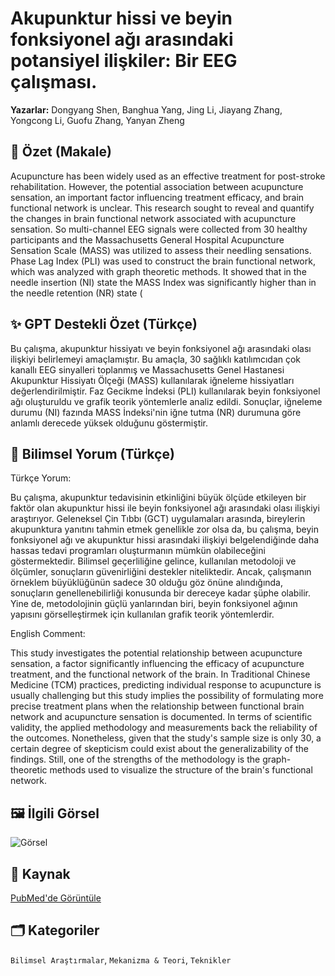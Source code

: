# Akupunktur hissi ve beyin fonksiyonel ağı arasındaki potansiyel ilişkiler: Bir EEG çalışması.

**Yazarlar:** Dongyang Shen, Banghua Yang, Jing Li, Jiayang Zhang, Yongcong Li, Guofu Zhang, Yanyan Zheng

## 🧬 Özet (Makale)
Acupuncture has been widely used as an effective treatment for post-stroke rehabilitation. However, the potential association between acupuncture sensation, an important factor influencing treatment efficacy, and brain functional network is unclear. This research sought to reveal and quantify the changes in brain functional network associated with acupuncture sensation. So multi-channel EEG signals were collected from 30 healthy participants and the Massachusetts General Hospital Acupuncture Sensation Scale (MASS) was utilized to assess their needling sensations. Phase Lag Index (PLI) was used to construct the brain functional network, which was analyzed with graph theoretic methods. It showed that in the needle insertion (NI) state the MASS Index was significantly higher than in the needle retention (NR) state (

## ✨ GPT Destekli Özet (Türkçe)
Bu çalışma, akupunktur hissiyatı ve beyin fonksiyonel ağı arasındaki olası ilişkiyi belirlemeyi amaçlamıştır. Bu amaçla, 30 sağlıklı katılımcıdan çok kanallı EEG sinyalleri toplanmış ve Massachusetts Genel Hastanesi Akupunktur Hissiyatı Ölçeği (MASS) kullanılarak iğneleme hissiyatları değerlendirilmiştir. Faz Gecikme İndeksi (PLI) kullanılarak beyin fonksiyonel ağı oluşturuldu ve grafik teorik yöntemlerle analiz edildi. Sonuçlar, iğneleme durumu (NI) fazında MASS İndeksi'nin iğne tutma (NR) durumuna göre anlamlı derecede yüksek olduğunu göstermiştir.

## 🧠 Bilimsel Yorum (Türkçe)
Türkçe Yorum:

Bu çalışma, akupunktur tedavisinin etkinliğini büyük ölçüde etkileyen bir faktör olan akupunktur hissi ile beyin fonksiyonel ağı arasındaki olası ilişkiyi araştırıyor. Geleneksel Çin Tıbbı (GCT) uygulamaları arasında, bireylerin akupunktura yanıtını tahmin etmek genellikle zor olsa da, bu çalışma, beyin fonksiyonel ağı ve akupunktur hissi arasındaki ilişkiyi belgelendiğinde daha hassas tedavi programları oluşturmanın mümkün olabileceğini göstermektedir. Bilimsel geçerliliğine gelince, kullanılan metodoloji ve ölçümler, sonuçların güvenirliğini destekler niteliktedir. Ancak, çalışmanın örneklem büyüklüğünün sadece 30 olduğu göz önüne alındığında, sonuçların genellenebilirliği konusunda bir dereceye kadar şüphe olabilir. Yine de, metodolojinin güçlü yanlarından biri, beyin fonksiyonel ağının yapısını görselleştirmek için kullanılan grafik teorik yöntemlerdir.

English Comment:

This study investigates the potential relationship between acupuncture sensation, a factor significantly influencing the efficacy of acupuncture treatment, and the functional network of the brain. In Traditional Chinese Medicine (TCM) practices, predicting individual response to acupuncture is usually challenging but this study implies the possibility of formulating more precise treatment plans when the relationship between functional brain network and acupuncture sensation is documented. In terms of scientific validity, the applied methodology and measurements back the reliability of the outcomes. Nonetheless, given that the study's sample size is only 30, a certain degree of skepticism could exist about the generalizability of the findings. Still, one of the strengths of the methodology is the graph-theoretic methods used to visualize the structure of the brain's functional network.

## 🖼️ İlgili Görsel
![Görsel](https://oaidalleapiprodscus.blob.core.windows.net/private/org-bb2jTKorMyGA6Ae9CBZIHTY6/user-WkL0nDv4yLhNmEZntVH46o5I/img-le6fmSpuK6tAUxagjpChog9V.png?st=2025-03-28T18%3A21%3A29Z&se=2025-03-28T20%3A21%3A29Z&sp=r&sv=2024-08-04&sr=b&rscd=inline&rsct=image/png&skoid=d505667d-d6c1-4a0a-bac7-5c84a87759f8&sktid=a48cca56-e6da-484e-a814-9c849652bcb3&skt=2025-03-28T15%3A47%3A52Z&ske=2025-03-29T15%3A47%3A52Z&sks=b&skv=2024-08-04&sig=H14w1Rr6Aj3GXID8XHBqM02kjevCXiylBJ2tdrdFXSk%3D)

## 🔗 Kaynak
[PubMed'de Görüntüle](https://pubmed.ncbi.nlm.nih.gov/40099217/)

## 🗂️ Kategoriler
`Bilimsel Araştırmalar`, `Mekanizma & Teori`, `Teknikler`

